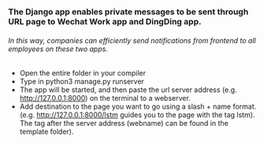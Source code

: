### The Django app enables private messages to be sent through URL page to Wechat Work app and DingDing app. 
###### In this way, companies can efficiently send notifications from frontend to all employees on these two apps.
- Open the entire folder in your compiler
- Type in python3 manage.py runserver
- The app will be started, and then paste the url server address (e.g. http://127.0.0.1:8000) on the terminal to a webserver.
- Add destination to the page you want to go using a slash + name format. (e.g. http://127.0.0.1:8000/lstm guides you to the page with the tag lstm). The tag after the server address (webname) can be found in the template folder).
